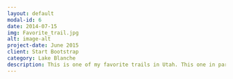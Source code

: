 ```yaml
---
layout: default
modal-id: 6
date: 2014-07-15
img: Favorite_trail.jpg
alt: image-alt
project-date: June 2015
client: Start Bootstrap
category: Lake Blanche 
description: This is one of my favorite trails in Utah. This one in particular has an amazing view at the top making it worth the difficulty. At the top of the trail is a waterfall consisting of three lakes. Highly recommend this to anyone outdoor loving people. Click on link for some info and direction - https://www.alltrails.com/trail/us/utah/lake-blanche-trail.
---
```

